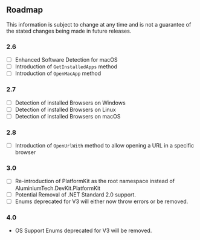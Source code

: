 ## Roadmap
This information is subject to change at any time and is not a guarantee of the stated changes being made in future releases.

### 2.6
- [ ] Enhanced Software Detection for macOS
- [ ] Introduction of ``GetInstalledApps`` method
- [ ] Introduction of ``OpenMacApp`` method

### 2.7
- [ ] Detection of installed Browsers on Windows
- [ ] Detection of installed Browsers on Linux
- [ ] Detection of installed Browsers on macOS

### 2.8
- [ ] Introduction of ``OpenUrlWith`` method to allow opening a URL in a specific browser

### 3.0
- [ ] Re-introduction of PlatformKit as the root namespace instead of AluminiumTech.DevKit.PlatformKit
- [ ] Potential Removal of .NET Standard 2.0 support.
- [ ] Enums deprecated for V3 will either now throw errors or be removed.

### 4.0
* OS Support Enums deprecated for V3 will be removed.
